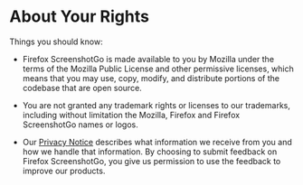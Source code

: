 # About Your Rights

Things you should know:

* Firefox ScreenshotGo is made available to you by Mozilla under the terms of the Mozilla Public License and other permissive licenses, which means that you may use, copy, modify, and distribute portions of the codebase that are open source. 

* You are not granted any trademark rights or licenses to our trademarks, including without limitation the Mozilla, Firefox and Firefox ScreenshotGo names or logos. 

* Our [Privacy Notice](LINK) describes what information we receive from you and how we handle that information.
By choosing to submit feedback on Firefox ScreenshotGo, you give us permission to use the feedback to improve our products.
